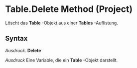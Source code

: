 
# Table.Delete Method (Project)

Löscht das  **Table** -Objekt aus einer **Tables** -Auflistung.


## Syntax

 _Ausdruck_. **Delete**

 _Ausdruck_ Eine Variable, die ein **Table** -Objekt darstellt.

